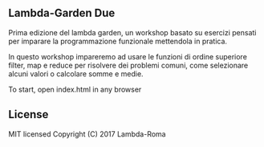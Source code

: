 ## Lambda-Garden Due
Prima edizione del lambda garden, un workshop basato su esercizi pensati per imparare la programmazione funzionale mettendola in pratica.

In questo workshop impareremo ad usare le funzioni di ordine superiore filter, map e reduce per risolvere dei problemi comuni, come selezionare alcuni valori o calcolare somme e medie.

To start, open index.html in any browser

## License
MIT licensed
Copyright (C) 2017 Lambda-Roma
